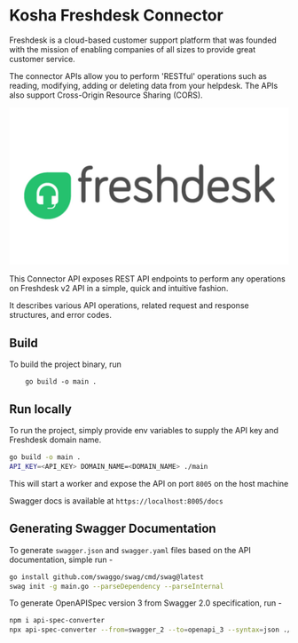 # Kosha Freshdesk Connector

Freshdesk is a cloud-based customer support platform that was founded with the mission of enabling companies of all sizes to provide great customer service.

The connector APIs allow you to perform 'RESTful' operations such as reading, modifying, adding or deleting data from your helpdesk. The APIs also support Cross-Origin Resource Sharing (CORS).



![Twitter](images/freshdesk.jpg)

This Connector API exposes REST API endpoints to perform any operations on Freshdesk v2 API in a simple, quick and intuitive fashion.

It describes various API operations, related request and response structures, and error codes.

## Build

To build the project binary, run
```
    go build -o main .

```

## Run locally

To run the project, simply provide env variables to supply the API key and Freshdesk domain name.


```bash
go build -o main .
API_KEY=<API_KEY> DOMAIN_NAME=<DOMAIN_NAME> ./main
```

This will start a worker and expose the API on port `8005` on the host machine

Swagger docs is available at `https://localhost:8005/docs`

## Generating Swagger Documentation

To generate `swagger.json` and `swagger.yaml` files based on the API documentation, simple run -

```bash
go install github.com/swaggo/swag/cmd/swag@latest
swag init -g main.go --parseDependency --parseInternal
```

To generate OpenAPISpec version 3 from Swagger 2.0 specification, run -

```bash
npm i api-spec-converter
npx api-spec-converter --from=swagger_2 --to=openapi_3 --syntax=json ./docs/swagger.json > openapi.json
```
